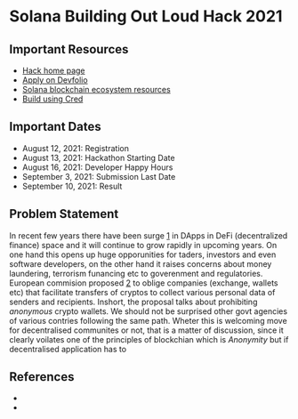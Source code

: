# Solana Building Out Loud Hack 2021

## Important Resources

- [Hack home page](https://buildingoutloud.solana.com/)
- [Apply on Devfolio](https://devfolio.co/building-out-loud/dashboard)
- [Solana blockchain ecosystem resources](https://devfolio.notion.site/Resources-Building-Out-Loud-1cd9000a4c494733b73cd2691d7c90dc)
- [Build using Cred](https://devfolio.notion.site/Resources-Building-Out-Loud-1cd9000a4c494733b73cd2691d7c90dc)


## Important Dates

- August 12, 2021: Registration
- August 13, 2021: Hackathon Starting Date
- August 16, 2021: Developer Happy Hours
- September 3, 2021: Submission Last Date
- September 10, 2021: Result

##  Problem Statement

In recent few years there have been surge [1] in DApps in DeFi (decentralized finance) space and it will continue to grow rapidly in upcoming years. 
On one hand this opens up huge opporunities for taders, investors and even software developers, on the other hand it raises concerns about money laundering, terrorism funancing etc to goverenment and regulatories.
European commision proposed [2] to oblige companies (exchange, wallets etc) that facilitate transfers of cryptos to collect various personal data of senders and recipients. Inshort, the proposal talks about 
prohibiting *anonymous* crypto wallets. We should not be surprised other govt agencies of various contries following the same path. Wheter this is welcoming move for
decentralised communites or not, that is a matter of discussion, since it clearly voilates one of the principles of blockchian which is *Anonymity* but if decentralised
application has to 




## References

- [1]: https://www.circle.com/blog/the-growth-of-defi 
- [2]: https://ec.europa.eu/finance/docs/law/210720-proposal-funds-transfers_en.pdf

